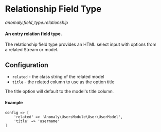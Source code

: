 # Relationship Field Type

*anomaly.field_type.relationship*

#### An entry relation field type.

The relationship field type provides an HTML select input with options from a related Stream or model.

## Configuration

- `related` - the class string of the related model
- `title` - the related column to use as the option title 

The title option will default to the model's title column.  

#### Example

	config => [
	    'related' => 'Anomaly\UsersModule\User\UserModel',
	    'title' => 'username'
	]
